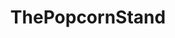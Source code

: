 ---
title: ThePopcornStand
crosslinks:
- Drama
- FreeDrama
- BoocIsACuck
- freedrama
- BestOfOutrageCulture
- worldnews
---
